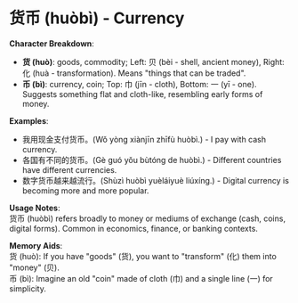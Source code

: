# **货币 (huòbì) - Currency**

**Character Breakdown**:  
- **货 (huò)**: goods, commodity; Left: 贝 (bèi - shell, ancient money), Right: 化 (huà - transformation). Means "things that can be traded".  
- **币 (bì)**: currency, coin; Top: 巾 (jīn - cloth), Bottom: 一 (yī - one). Suggests something flat and cloth-like, resembling early forms of money.

**Examples**:  
- 我用现金支付货币。(Wǒ yòng xiànjīn zhīfù huòbì.) - I pay with cash currency.  
- 各国有不同的货币。(Gè guó yǒu bùtóng de huòbì.) - Different countries have different currencies.  
- 数字货币越来越流行。(Shùzì huòbì yuèláiyuè liúxíng.) - Digital currency is becoming more and more popular.

**Usage Notes**:  
货币 (huòbì) refers broadly to money or mediums of exchange (cash, coins, digital forms). Common in economics, finance, or banking contexts.

**Memory Aids**:  
货 (huò): If you have "goods" (货), you want to "transform" (化) them into "money" (贝).  
币 (bì): Imagine an old "coin" made of cloth (巾) and a single line (一) for simplicity.